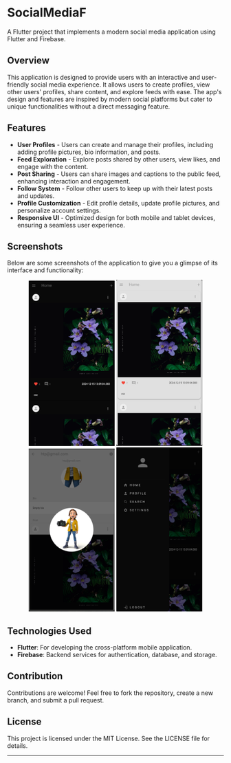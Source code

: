 # SocialMediaF

A Flutter project that implements a modern social media application using Flutter and Firebase.

## Overview
This application is designed to provide users with an interactive and user-friendly social media experience. It allows users to create profiles, view other users' profiles, share content, and explore feeds with ease. The app's design and features are inspired by modern social platforms but cater to unique functionalities without a direct messaging feature.

## Features

- **User Profiles** - Users can create and manage their profiles, including adding profile pictures, bio information, and posts.
- **Feed Exploration** - Explore posts shared by other users, view likes, and engage with the content.
- **Post Sharing** - Users can share images and captions to the public feed, enhancing interaction and engagement.
- **Follow System** - Follow other users to keep up with their latest posts and updates.
- **Profile Customization** - Edit profile details, update profile pictures, and personalize account settings.
- **Responsive UI** - Optimized design for both mobile and tablet devices, ensuring a seamless user experience.


## Screenshots

Below are some screenshots of the application to give you a glimpse of its interface and functionality:

<p align="center">
  <img src="images/home.png" alt="Home Screen" width="200"/>
  <img src="images/lightMode.png" alt="Light Mode" width="200"/>
  <img src="images/profile.png" alt="Profile Screen" width="200"/>
  <img src="images/view.png" alt="View Feature" width="200"/>
</p>

## Technologies Used

- **Flutter**: For developing the cross-platform mobile application.
- **Firebase**: Backend services for authentication, database, and storage.


## Contribution

Contributions are welcome! Feel free to fork the repository, create a new branch, and submit a pull request.

## License

This project is licensed under the MIT License. See the LICENSE file for details.

---

